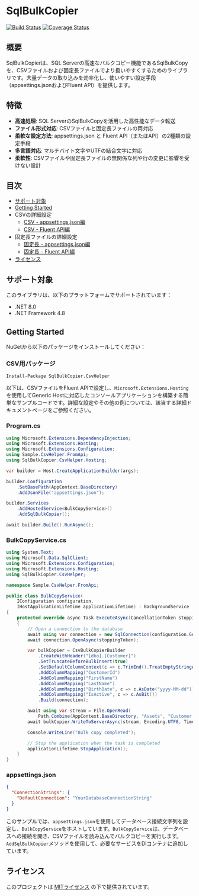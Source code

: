 # SqlBulkCopier

[![Build Status](https://example.com/path/to/build_badge)](https://example.com) [![Coverage Status](https://example.com/path/to/coverage_badge)](https://example.com)

## 概要
SqlBulkCopierは、SQL Serverの高速なバルクコピー機能であるSqlBulkCopyを、CSVファイルおよび固定長ファイルでより扱いやすくするためのライブラリです。大量データの取り込みを効率化し、使いやすい設定手段（appsettings.jsonおよびFluent API）を提供します。

## 特徴
- **高速処理**: SQL ServerのSqlBulkCopyを活用した高性能なデータ転送
- **ファイル形式対応**: CSVファイルと固定長ファイルの両対応
- **柔軟な設定方法**: appsettings.json と Fluent API（またはAPI）の2種類の設定手段
- **多言語対応**: マルチバイト文字やUTFの結合文字に対応
- **柔軟性**: CSVファイルや固定長ファイルの無関係な列や行の変更に影響を受けない設計

## 目次
- [サポート対象](#サポート対象)
- [Getting Started](#getting-started)
- CSVの詳細設定
  - [CSV - appsettings.json編](doc/CSV_Appsettings.md)
  - [CSV - Fluent API編](doc/CSV_FluentAPI.md)
- 固定長ファイルの詳細設定
  - [固定長 - appsettings.json編](doc/FixedLength_Appsettings.md)
  - [固定長 - Fluent API編](doc/FixedLength_FluentAPI.md)
- [ライセンス](#ライセンス)

## サポート対象

このライブラリは、以下のプラットフォームでサポートされています：
- .NET 8.0
- .NET Framework 4.8

## Getting Started

NuGetから以下のパッケージをインストールしてください：

### CSV用パッケージ
```
Install-Package SqlBulkCopier.CsvHelper
```

以下は、CSVファイルをFluent APIで設定し、`Microsoft.Extensions.Hosting`を使用してGeneric Hostに対応したコンソールアプリケーションを構築する簡単なサンプルコードです。詳細な設定やその他の例については、該当する詳細ドキュメントページをご参照ください。

### Program.cs

```csharp
using Microsoft.Extensions.DependencyInjection;
using Microsoft.Extensions.Hosting;
using Microsoft.Extensions.Configuration;
using Sample.CsvHelper.FromApi;
using SqlBulkCopier.CsvHelper.Hosting;

var builder = Host.CreateApplicationBuilder(args);

builder.Configuration
    .SetBasePath(AppContext.BaseDirectory)
    .AddJsonFile("appsettings.json");

builder.Services
    .AddHostedService<BulkCopyService>()
    .AddSqlBulkCopier();

await builder.Build().RunAsync();
```

### BulkCopyService.cs

```csharp
using System.Text;
using Microsoft.Data.SqlClient;
using Microsoft.Extensions.Configuration;
using Microsoft.Extensions.Hosting;
using SqlBulkCopier.CsvHelper;

namespace Sample.CsvHelper.FromApi;

public class BulkCopyService(
    IConfiguration configuration,
    IHostApplicationLifetime applicationLifetime) : BackgroundService
{
    protected override async Task ExecuteAsync(CancellationToken stoppingToken)
    {
        // Open a connection to the database
        await using var connection = new SqlConnection(configuration.GetConnectionString("DefaultConnection"));
        await connection.OpenAsync(stoppingToken);

        var bulkCopier = CsvBulkCopierBuilder
            .CreateWithHeader("[dbo].[Customer]")
            .SetTruncateBeforeBulkInsert(true)
            .SetDefaultColumnContext(c => c.TrimEnd().TreatEmptyStringAsNull())
            .AddColumnMapping("CustomerId")
            .AddColumnMapping("FirstName")
            .AddColumnMapping("LastName")
            .AddColumnMapping("BirthDate", c => c.AsDate("yyyy-MM-dd"))
            .AddColumnMapping("IsActive", c => c.AsBit())
            .Build(connection);

        await using var stream = File.OpenRead(
            Path.Combine(AppContext.BaseDirectory, "Assets", "Customer.csv"));
        await bulkCopier.WriteToServerAsync(stream, Encoding.UTF8, TimeSpan.FromMinutes(30));

        Console.WriteLine("Bulk copy completed");

        // Stop the application when the task is completed
        applicationLifetime.StopApplication();
    }
}
```

### appsettings.json

```json
{
  "ConnectionStrings": {
    "DefaultConnection": "YourDatabaseConnectionString"
  }
}
```

このサンプルでは、`appsettings.json`を使用してデータベース接続文字列を設定し、`BulkCopyService`をホストしています。`BulkCopyService`は、データベースへの接続を開き、CSVファイルを読み込んでバルクコピーを実行します。`AddSqlBulkCopier`メソッドを使用して、必要なサービスをDIコンテナに追加しています。

## ライセンス
このプロジェクトは [MITライセンス](LICENSE) の下で提供されています。

